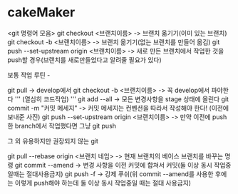 # cakeMaker

<git 명령어 모음>
git checkout <브랜치이름> -> 브랜치 옮기기(이미 있는 브랜치)
git checkout -b <브랜치이름> -> 브랜치 옮기기(없는 브랜치를 만들어 옮김)
git push --set-upstream origin <브랜치이름> -> 새로 만든 브랜치에서 작업한 것을 push할 경우(브랜치를 새로만들었다고 알려줄 필요가 있다)

보통 작업 루틴 -

git pull -> develop에서
git checkout -b <브랜치이름> -> 꼭 develop에서 파야한다
'''
(열심히 코드작업)
'''
git add --all -> 모든 변경사항을 stage 상태에 올린다
git commit -m "커밋 메세지" -> 커밋 메세지는 컨벤션을 따라서 작성해야 한다! (이전에 보내준 사진)
git push --set-upstream origin <브랜치이름> -> 만약 이전에 push한 branch에서 작업했다면 그냥 git push


그 외 유용하지만 권장되지 않는 git

git pull --rebase origin <브랜치 네임> -> 현재 브랜치의 베이스 브랜치를 바꾸는 명령
git commit --amend -> 변경 사항을 이전 커밋에 합쳐서 커밋(둘 이상 동시 작업중일때는 절대사용금지)
git push -f -> 강제 푸쉬(위 commit --amend를 사용한 후에는 이렇게 push해야 하는데 둘 이상 동시 작업중일 때는 절대 사용금지)
